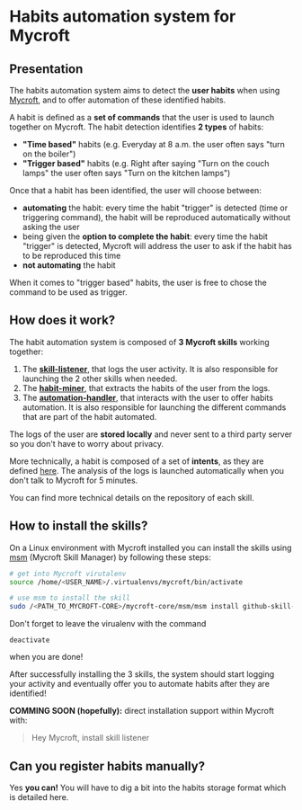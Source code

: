 # Habits automation system for Mycroft

## Presentation

The habits automation system aims to detect the **user habits** when using 
[Mycroft](https://mycroft.ai/), and to offer automation of these identified 
habits.

A habit is defined as a **set of commands** that the user is used to launch 
together on Mycroft. The habit detection identifies **2 types** of habits:
- **"Time based"** habits (e.g. Everyday at 8 a.m. the user often says "turn on
the boiler")
- **"Trigger based"** habits (e.g. Right after saying "Turn on the couch lamps"
the user often says "Turn on the kitchen lamps")

Once that a habit has been identified, the user will choose between:
- **automating** the habit: every time the habit "trigger" is detected (time or triggering command), the habit will be reproduced automatically without asking
the user
- being given the **option to complete the habit**: every time the habit
"trigger" is detected, Mycroft will address the user to ask if the habit has to
be reproduced this time
- **not automating** the habit

When it comes to "trigger based" habits, the user is free to chose the command
to be used as trigger.

## How does it work?

The habit automation system is composed of **3 Mycroft skills** working together:
1. The [**skill-listener**](https://github.com/PFE1718/mycroft-skill-listener),
that logs the user activity. It is also responsible for launching the 2 other
skills when needed.
2. The [**habit-miner**](https://github.com/PFE1718/mycroft-habit-miner-skill),
that extracts the habits of the user from the logs.
3. The [**automation-handler**](https://github.com/PFE1718/mycroft-automation-handler), that interacts with the user to offer habits automation. It is also responsible
for launching the different commands that are part of the habit automated.

The logs of the user are **stored locally** and never sent to a third party 
server so you don't have to worry about privacy.

More technically, a habit is composed of a set of **intents**, as they are
defined [here](https://mycroft.ai/documentation/skills/introduction-developing-skills/#skill-terminology). The analysis of the logs is launched automatically when you don't 
talk to Mycroft for 5 minutes.

You can find more technical details on the repository of each skill.

## How to install the skills?

On a Linux environment with Mycroft installed you can install the skills using
[msm](https://mycroft.ai/documentation/msm/) (Mycroft Skill Manager) by
following these steps:
```bash
# get into Mycroft virutalenv
source /home/<USER_NAME>/.virtualenvs/mycroft/bin/activate

# use msm to install the skill
sudo /<PATH_TO_MYCROFT-CORE>/mycroft-core/msm/msm install github-skill-url.git
```

Don't forget to leave the virualenv with the command 
```
deactivate
``` 
when you are done!

After successfully installing the 3 skills, the system should start logging 
your activity and eventually offer you to automate habits after they are 
identified!

**COMMING SOON (hopefully):** direct installation support within Mycroft with:
> Hey Mycroft, install skill listener

## Can you register habits manually?

Yes **you can!** You will have to dig a bit into the habits storage format
which is detailed here.
